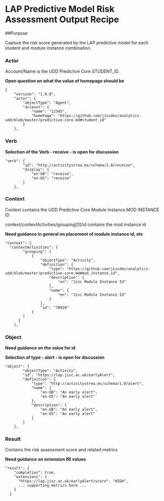 # LAP Predictive Model Risk Assessment Output Recipe

##Purpose

Capture the risk score generated by the LAP predictive model for each student and module instance combination.

### Actor

Account/Name is the UDD Predictive Core STUDENT_ID.

__Open question on what the value of homepage should be__

```
{
    "version": "1.0.0",
    "actor": {
        "objectType": "Agent",
        "account": {
            "name": "12345",
            "homePage": "https://github.com/jiscdev/analytics-udd/blob/master/predictive-core.md#student_id"
        }
    },
```

### Verb

__Selection of the Verb - receive - is open for discussion__

``` 
"verb": {
        "id": "http://activitystrea.ms/schema/1.0/receive",
        "display": {
            "en-GB": "receive",
            "en-US": "receive"
        }
    },
``` 

### Context

Context contains the UDD Predictive Core Module Instance.MOD INSTANCE ID

context/contextActivities/grouping[0]/id contains the mod instance id

__Need guidance in general on placement of module instance id, etc__

```
"context": {
  "contextActivities": {
        "grouping": [
            {
                "objectType": "Activity",
                "definition": {
                    "type": "https://github.com/jiscdev/analytics-udd/blob/master/predictive-core.md#mod_instance_id",
                    "description": {
                        "en": "Jisc Module Instance Id"
                    },
                    "name": {
                        "en": "Jisc Module Instance Id"
                    }
                },
                "id": "78910"
            }
        ]
      }
    },
```

### Object

__Need guidance on the value for id__

__Selection of type - alert - is open for discussion__

```
"object": {
        "objectType": "Activity",
        "id": "https://lap.jisc.ac.uk/earlyAlert",
        "definition": {
            "type": "http://activitystrea.ms/schema/1.0/alert",
            "name": {
                "en-GB": "An early alert",
                "en-US": "An early alert"
            },
            "description": {
                "en-GB": "An early alert",
                "en-US": "An early alert"
            }
        }
    },
```

### Result

Contains the risk assessment score and related metrics

__Need guidance on extension IRI values__

```
"result": {
    "completion": true,
    "extensions": {
      "https://lap.jisc.ac.uk/earlyAlert/score": "HIGH",
      ... supporting metrics here ...
    }
  }
```
  
